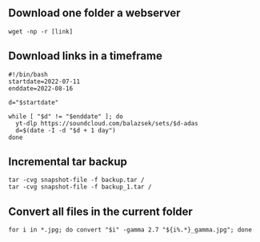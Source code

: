 ## Download one folder a webserver

``` wget -np -r [link] ```

## Download links in a timeframe

```
#!/bin/bash
startdate=2022-07-11
enddate=2022-08-16

d="$startdate"

while [ "$d" != "$enddate" ]; do 
  yt-dlp https://soundcloud.com/balazsek/sets/$d-adas
  d=$(date -I -d "$d + 1 day")
done
```
## Incremental tar backup
```
tar -cvg snapshot-file -f backup.tar /
tar -cvg snapshot-file -f backup_1.tar /
```
## Convert all files in the current folder
```
for i in *.jpg; do convert "$i" -gamma 2.7 "${i%.*}_gamma.jpg"; done
```
